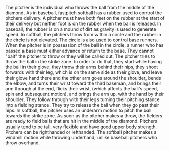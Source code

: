The pitcher is the individual who throws the ball
from the middle of the diamond. As in baseball, fastpitch softball has a
rubber used to control the pitchers delivery. A pitcher must have both
feet on the rubber at the start of their delivery but neither foot is on
the rubber when the ball is released. In baseball, the rubber is on a
mound of dirt as gravity is used to generate speed. In softball, the
pitchers throw from within a circle and the rubber in the circle is not
elevated. The circle is also used to control base runners. When the
pitcher is in possession of the ball in the circle, a runner who has
passed a base must either advance or return to the base. They cannot
"bait" the pitcher to throw or they will be called out. The pitcher
tries to throw the ball in the strike zone. In
order to do that, they start while having the ball in their glove, they
throw their arms behind their hips, they shoot forwards with their leg,
which is on the same side as their glove, and leave their glove hand
there and the other arm goes around the shoulder, bends the elbow, and
turns their wrist toward the third baseman, and brings their arm through
at the end, flicks their wrist, (which affects the ball's speed, spin
and subsequent motion), and brings the arm up, with the hand by their
shoulder. They follow through with their legs turning their pitching
stance into a fielding stance. They try to release the ball when they go
past their hips. In softball, the pitcher uses an underarm motion to
pitch the ball towards the strike zone. As soon as the pitcher makes a
throw, the fielders are ready to field balls that are hit in the middle
of the diamond. Pitchers usually tend to be tall, very flexible and
have good upper body strength. Pitchers can be righthanded or
lefthanded. The softball pitcher makes a windmill motion while throwing
underhand, unlike baseball pitchers who throw overhand.